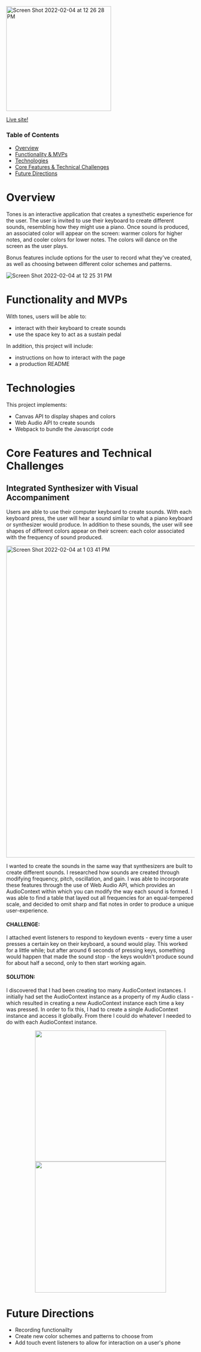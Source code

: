 <img width="280" alt="Screen Shot 2022-02-04 at 12 26 28 PM" src="https://user-images.githubusercontent.com/88460822/152575303-5a5d835a-004e-4d83-9857-c29484f04bc7.png">




<a href="https://moodln.github.io/tones/">Live site!</a>

### Table of Contents
- [Overview](#overview)
- [Functionality & MVPs](#functionality-and-mvps)
- [Technologies](#technologies)
- [Core Features & Technical Challenges](#core-features-and-technical-challenges)
- [Future Directions](#future-directions)


# Overview
Tones is an interactive application that creates a synesthetic experience for the user. The user is invited to use their keyboard to create different sounds, resembling how they might use a piano. Once sound is produced, an associated color will appear on the screen: warmer colors for higher notes, and cooler colors for lower notes. The colors will dance on the screen as the user plays. 

Bonus features include options for the user to record what they've created, as well as choosing between different color schemes and patterns.  

 ![Screen Shot 2022-02-04 at 12 25 31 PM](https://user-images.githubusercontent.com/88460822/152574568-ee2e3566-bf35-4f4f-9a2f-f9569fb5ebfb.png)

# Functionality and MVPs

With tones, users will be able to:

- interact with their keyboard to create sounds
- use the space key to act as a sustain pedal


In addition, this project will include:

- instructions on how to interact with the page 
- a production README


# Technologies

This project implements: 
- Canvas API to display shapes and colors
- Web Audio API to create sounds
- Webpack to bundle the Javascript code

# Core Features and Technical Challenges 

## Integrated Synthesizer with Visual Accompaniment
Users are able to use their computer keyboard to create sounds. With each keyboard press, the user will hear a sound similar to what a piano keyboard or synthesizer would produce. In addition to these sounds, the user will see shapes of different colors appear on their screen: each color associated with the frequency of sound produced. 

<img width="833" alt="Screen Shot 2022-02-04 at 1 03 41 PM" src="https://user-images.githubusercontent.com/88460822/152580181-9ac0ee9b-be21-4842-b464-4bd3723f7c0d.png">

I wanted to create the sounds in the same way that synthesizers are built to create different sounds. I researched how sounds are created through modifying frequency, pitch, oscillation, and gain. I was able to incorporate these features through the use of Web Audio API, which provides an AudioContext within which you can modify the way each sound is formed. I was able to find a table that layed out all frequencies for an equal-tempered scale, and decided to omit sharp and flat notes in order to produce a unique user-experience. 

#### **CHALLENGE:**
I attached event listeners to respond to keydown events - every time a user presses a certain key on their keyboard, a sound would play. This worked for a little while; but after around 6 seconds of pressing keys, something would happen that made the sound stop - the keys wouldn't produce sound for about half a second, only to then start working again.

#### **SOLUTION:**
I discovered that I had been creating too many AudioContext instances. I initially had set the AudioContext instance as a property of my Audio class - which resulted in creating a new AudioContext instance each time a key was pressed. In order to fix this, I had to create a single AudioContext instance and access it globally. From there I could do whatever I needed to do with each AudioContext instance. 

<p align="center">
    <img src="https://user-images.githubusercontent.com/88460822/152590902-16677691-9e11-4936-84bf-6f5f6a9c3e18.png"
          align="middle" height="350px" width="auto" />
    <img src="https://user-images.githubusercontent.com/88460822/152590990-32afae93-7521-4e45-aa90-e329c1a99663.png"
         align="middle" height="350px" width="auto" />
</p>

# Future Directions 

- Recording functionailty
- Create new color schemes and patterns to choose from 
- Add touch event listeners to allow for interaction on a user's phone 
